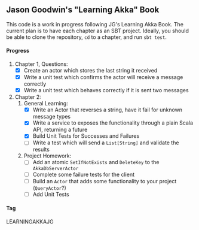 Jason Goodwin's "Learning Akka" Book
---

This code is a work in progress following JG's Learning Akka Book. The current plan is to have each chapter as an SBT project. Ideally, you should be able to clone the repository, `cd` to a chapter, and run `sbt test`.

#### Progress
1. Chapter 1, Questions:
    - [x] Create an actor which stores the last string it received
    - [x] Write a unit test which confirms the actor will receive a message correctly
    - [x] Write a unit test which behaves correctly if it is sent two messages
2. Chapter 2:
    1. General Learning:
        - [x] Write an Actor that reverses a string, have it fail for unknown message types
        - [x] Write a service to exposes the functionality through a plain Scala API, returning a future
        - [x] Build Unit Tests for Successes and Failures
        - [ ] Write a test which will send a `List[String]` and validate the results
    2. Project Homework:
        - [ ] Add an atomic `SetIfNotExists` and `DeleteKey` to the ` AkkaDbServerActor`
        - [ ] Complete some failure tests for the client
        - [ ] Build an `Actor` that adds some functionality to your project (`QueryActor`?)
        - [ ] Add Unit Tests

#### Tag
LEARNINGAKKAJG
